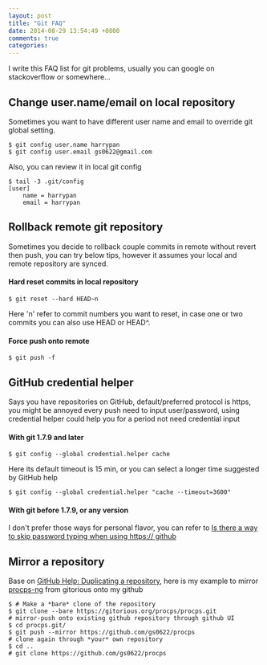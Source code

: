 ```yaml
---
layout: post
title: "Git FAQ"
date: 2014-08-29 13:54:49 +0800
comments: true
categories: 
---
```


I write this FAQ list for git problems, usually you can google on stackoverflow or somewhere...

## Change user.name/email on local repository
Sometimes you want to have different user name and email to override git global setting.

    $ git config user.name harrypan
    $ git config user.email gs0622@gmail.com

Also, you can review it in local git config

    $ tail -3 .git/config
    [user]
        name = harrypan
        email = harrypan

## Rollback remote git repository
Sometimes you decide to rollback couple commits in remote without revert then push, you can try below tips, however it assumes your local and remote repository are synced.
#### Hard reset commits in local repository
    $ git reset --hard HEAD~n
Here 'n' refer to commit numbers you want to reset, in case one or two commits you can also use HEAD or HEAD^.
#### Force push onto remote
    $ git push -f

## GitHub credential helper
Says you have repositories on GitHub, default/preferred protocol is https, you might be annoyed every push need to input user/password, using credential helper could help you for a period not need credential input

#### With git 1.7.9 and later
    $ git config --global credential.helper cache
Here its default timeout is 15 min, or you can select a longer time suggested by GitHub help

    $ git config --global credential.helper "cache --timeout=3600"

#### With git before 1.7.9, or any version
I don't prefer those ways for personal flavor, you can refer to [Is there a way to skip password typing when using https:// github](http://stackoverflow.com/questions/5343068/is-there-a-way-to-skip-password-typing-when-using-https-github)

## Mirror a repository
Base on [GitHub Help: Duplicating a repository](https://help.github.com/articles/duplicating-a-repository), here is my example to mirror [procps-ng](https://gitorious.org/procps) from gitorious onto my github

    $ # Make a *bare* clone of the repository
    $ git clone --bare https://gitorious.org/procps/procps.git
    # mirror-push onto existing github repository through github UI
    $ cd procps.git/
    $ git push --mirror https://github.com/gs0622/procps
    # clone again through *your* own repository
    $ cd ..
    # git clone https://github.com/gs0622/procps
